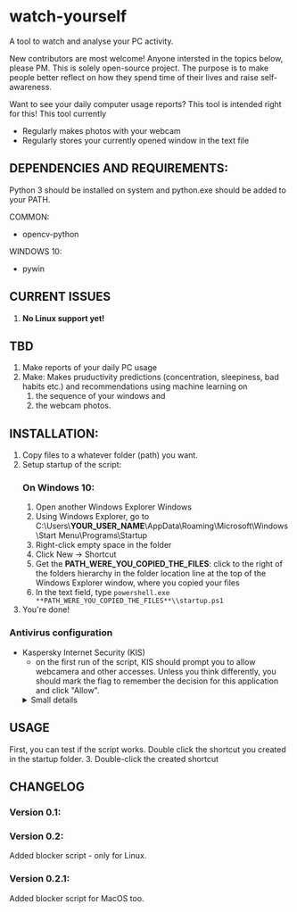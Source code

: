 # watch-yourself
A tool to watch and analyse your PC activity.

New contributors are most welcome! Anyone intersted in the topics below, please PM.
This is solely open-source project. The purpose is to make people better reflect on how they spend time of their lives and raise self-awareness.

Want to see your daily computer usage reports? This tool is intended right for this!
This tool currently
* Regularly makes photos with your webcam
* Regularly stores your currently opened window in the text file

## DEPENDENCIES AND REQUIREMENTS:
Python 3 should be installed on system and python.exe should be added to your PATH.

COMMON:
* opencv-python

WINDOWS 10:
* pywin

## CURRENT ISSUES
1. **No Linux support yet!**

## TBD
1. Make reports of your daily PC usage
2. Make: Makes pruductivity predictions (concentration, sleepiness, bad habits etc.) and recommendations using machine learning on
    1. the sequence of your windows and
    2. the webcam photos.

## INSTALLATION:

1. Copy files to a whatever folder (path) you want.
2. Setup startup of the script:
    ### On Windows 10:
    1. Open another Windows Explorer Windows
    2. Using Windows Explorer, go to C:\\Users\\**YOUR_USER_NAME**\\AppData\\Roaming\\Microsoft\\Windows\\Start Menu\\Programs\\Startup
    3. Right-click empty space in the folder
    4. Click New -> Shortcut
    5. Get the **PATH_WERE_YOU_COPIED_THE_FILES**: click to the right of the folders hierarchy in the folder location line at the top of the Windows Explorer window, where you copied your files
    6. In the text field, type `powershell.exe **PATH_WERE_YOU_COPIED_THE_FILES**\\startup.ps1`
3. You're done!

### Antivirus configuration
* Kaspersky Internet Security (KIS)
    * on the first run of the script, KIS should prompt you to allow webcamera and other accesses. Unless you think differently, you should mark the flag to remember the decision for this application and click "Allow".
    <details><summary>Small details</summary>
    If you change the code of the script of code manually, KIS will re-ask you about script permissions.
    </details>

## USAGE
First, you can test if the script works. Double click the shortcut you created in the startup folder.
3. Double-click the created shortcut


## CHANGELOG

### Version 0.1:
### Version 0.2:
Added blocker script - only for Linux.
### Version 0.2.1:
Added blocker script for MacOS too.
